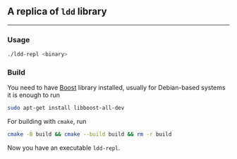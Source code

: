 ## A replica of `ldd` library
---
### Usage
```bash
./ldd-repl <binary>
```
### Build
You need to have [Boost](https://www.boost.org/) library installed,
usually for Debian-based systems it is enough to run 
```bash
sudo apt-get install libboost-all-dev
```
For building with `cmake`, run
```bash
cmake -B build && cmake --build build && rm -r build
```
Now you have an executable `ldd-repl`.
